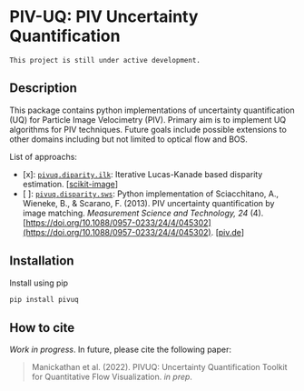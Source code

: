 # PIV-UQ: PIV Uncertainty Quantification

`This project is still under active development.`

## Description

This package contains python implementations of uncertainty quantification (UQ) for Particle Image Velocimetry (PIV). Primary aim is to implement UQ algorithms for PIV techniques. Future goals include possible extensions to other domains including but not limited to optical flow and BOS.

List of approachs:

- [x]: [`pivuq.diparity.ilk`](/src/pivuq/disparity.py#L7): Iterative Lucas-Kanade based disparity estimation. [[scikit-image](https://scikit-image.org/docs/dev/api/skimage.registration.html#skimage.registration.optical_flow_ilk)]
- [ ]: [`pivuq.disparity.sws`](/src/pivuq/disparity.py#L87): Python implementation of Sciacchitano, A., Wieneke, B., & Scarano, F. (2013). PIV uncertainty quantification by image matching. *Measurement Science and Technology, 24* (4). [https://doi.org/10.1088/0957-0233/24/4/045302](https://doi.org/10.1088/0957-0233/24/4/045302). [[piv.de](http://piv.de/uncertainty/)]


## Installation

Install using pip

```bash
pip install pivuq
```

## How to cite

*Work in progress*. In future, please cite the following paper:

> Manickathan et al. (2022). PIVUQ: Uncertainty Quantification Toolkit for Quantitative Flow Visualization. *in prep*.
